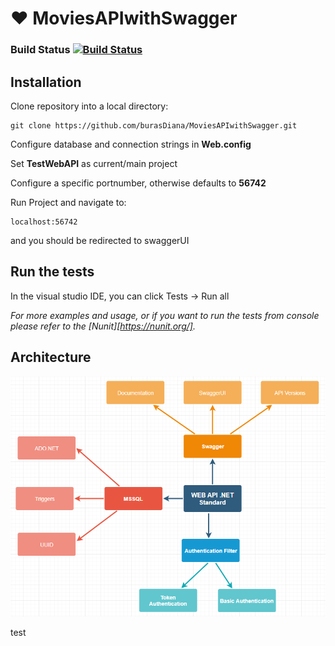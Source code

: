 # :heart: MoviesAPIwithSwagger

### Build Status [![Build Status](https://travis-ci.org/burasDiana/MoviesAPIwithSwagger.svg?branch=master)](https://travis-ci.org/burasDiana/MoviesAPIwithSwagger)

## Installation

Clone repository into a local directory:

```
git clone https://github.com/burasDiana/MoviesAPIwithSwagger.git
```

Configure database and connection strings in **Web.config**

Set **TestWebAPI** as current/main project

Configure a specific portnumber, otherwise defaults to **56742**

Run Project and navigate to:

```
localhost:56742
```
and you should be redirected to swaggerUI

## Run the tests

In the visual studio IDE, you can click Tests -> Run all

_For more examples and usage, or if you want to run the tests from console please refer to the [Nunit][https://nunit.org/]._

## Architecture

![Architecture](https://github.com/burasDiana/MoviesAPIwithSwagger/blob/master/architecture.png)



test
